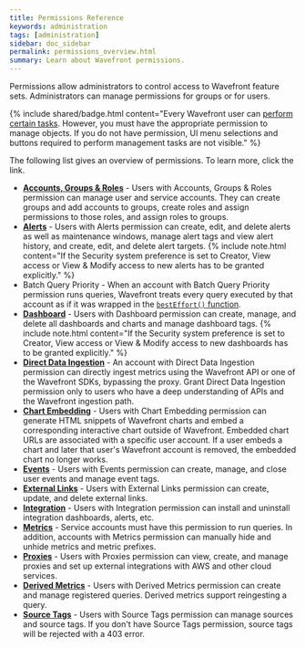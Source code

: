 ```yaml
---
title: Permissions Reference
keywords: administration
tags: [administration]
sidebar: doc_sidebar
permalink: permissions_overview.html
summary: Learn about Wavefront permissions.
---
```


Permissions allow administrators to control access to Wavefront feature sets. Administrators can manage permissions for groups or for users.

{% include shared/badge.html content="Every Wavefront user can [perform certain tasks](accounts.html#what-can-a-new-user-do). However, you must have the appropriate permission to manage objects. If you do not have permission, UI menu selections and buttons required to perform management tasks are not visible." %}

The following list gives an overview of permissions. To learn more, click the link.

- **[Accounts, Groups & Roles](users_roles.html)** - Users with Accounts, Groups & Roles permission can manage user and service accounts. They can create groups and add accounts to groups, create roles and assign permissions to those roles, and assign roles to groups.
- **[Alerts](alerts.html)** - Users with Alerts permission can create, edit, and delete alerts as well as maintenance windows, manage alert tags and view alert history, and create, edit, and delete alert targets.
  {% include note.html content="If the Security system preference is set to Creator, View access or View & Modify access to new alerts has to be granted explicitly." %}
- Batch Query Priority - When an account with Batch Query Priority permission runs queries, Wavefront treats every query executed by that account as if it was wrapped in the [`bestEffort()` function](ts_bestEffort.html).
- **[Dashboard](ui_dashboards.html)** - Users with Dashboard permission can create, manage, and delete all dashboards and charts and manage dashboard tags.
   {% include note.html content="If the Security system preference is set to Creator, View access or View & Modify access to new dashboards has to be granted explicitly." %}
- **[Direct Data Ingestion](direct_ingestion.html)** - An account with Direct Data Ingestion permission can directly ingest metrics using the Wavefront API or one of the Wavefront SDKs, bypassing the proxy. Grant Direct Data Ingestion permission only to users who have a deep understanding of APIs and the Wavefront ingestion path.
- **[Chart Embedding](ui_sharing.html#embed-a-chart-in-other-uis)** - Users with Chart Embedding permission can generate HTML snippets of Wavefront charts and embed a corresponding interactive chart outside of Wavefront. Embedded chart URLs are associated with a specific user account. If a user embeds a chart and later that user's Wavefront account is removed, the embedded chart no longer works.
- **[Events](events.html)** - Users with Events permission can create, manage, and close user events and manage event tags.
- **[External Links](external_links_managing.html)** - Users with External Links permission can create, update, and delete external links.
- **[Integration](integrations.html)** - Users with Integration permission can install and uninstall integration dashboards, alerts, etc.
- **[Metrics](metric_types.html)** - Service accounts must have this permission to run queries. In addition, accounts with Metrics permission can manually hide and unhide metrics and metric prefixes. 
- **[Proxies](proxies_installing.html#managing-proxy-services)** - Users with Proxies permission can view, create, and manage proxies and set up external integrations with AWS and other cloud services.
- **[Derived Metrics](derived_metrics.html)** - Users with Derived Metrics permission can create and manage registered queries. Derived metrics support reingesting a query.
- **[Source Tags](sources_managing.html)** - Users with Source Tags permission can manage sources and source tags. If you don't have Source Tags permission, source tags will be rejected with a 403 error.
